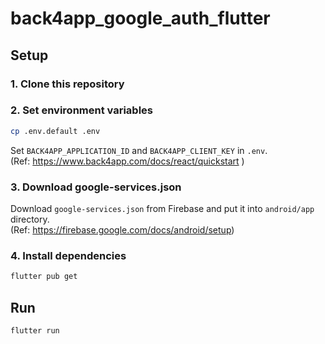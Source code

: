 # back4app_google_auth_flutter


## Setup

### 1. Clone this repository

### 2. Set environment variables

```sh
cp .env.default .env
```

Set `BACK4APP_APPLICATION_ID` and `BACK4APP_CLIENT_KEY` in `.env`.  
(Ref: https://www.back4app.com/docs/react/quickstart )


### 3. Download google-services.json

Download `google-services.json` from Firebase and put it into `android/app` directory.  
(Ref: https://firebase.google.com/docs/android/setup)


### 4. Install dependencies

```sh
flutter pub get
```


## Run

```sh
flutter run
```
